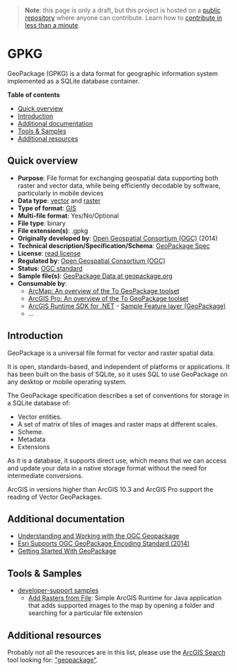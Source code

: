 > **Note**: this page is only a draft, but this project is hosted on a [public repository](https://github.com/hhkaos/awesome-arcgis) where anyone can contribute. Learn how to [contribute in less than a minute](https://github.com/hhkaos/awesome-arcgis/blob/master/CONTRIBUTING.md#contributions).

# GPKG

GeoPackage (GPKG) is a data format for geographic information system implemented as a SQLite database container.

<!-- START doctoc generated TOC please keep comment here to allow auto update -->
<!-- DON'T EDIT THIS SECTION, INSTEAD RE-RUN doctoc TO UPDATE -->
**Table of contents**

- [Quick overview](#quick-overview)
- [Introduction](#introduction)
- [Additional documentation](#additional-documentation)
- [Tools & Samples](#tools--samples)
- [Additional resources](#additional-resources)

<!-- END doctoc generated TOC please keep comment here to allow auto update -->

## Quick overview

* **Purpose**: File format for exchanging geospatial data supporting both raster and vector data, while being efficiently decodable by software, particularly in mobile devices
* **Data type**: [vector](../../../data-types/vector/README.md) and [raster](../../../data-types/raster/README.md)
* **Type of format**: [GIS](../../../data-types/vector/gis/README.md)
* **Multi-file format**: Yes/No/Optional
* **File type**: binary
* **File extension(s)**: .gpkg
* **Originally developed by**: [Open Geospatial Consortium (OGC)](https://en.wikipedia.org/wiki/Open_Geospatial_Consortium) (2014)
* **Technical description/Specification/Schema**: [GeoPackage Spec](http://www.geopackage.org/spec/)
* **License**: [read license](http://www.geopackage.org/spec/#_license_agreement)
* **Regulated by**: [Open Geospatial Consortium (OGC)](https://en.wikipedia.org/wiki/Open_Geospatial_Consortium)
* **Status**: [OGC standard](http://www.opengeospatial.org/standards/geopackage)
* **Sample file(s)**: [GeoPackage Data at geopackage.org](https://www.geopackage.org/data.html)
* **Consumable by**:
    * [ArcMap: An overview of the To GeoPackage toolset](http://desktop.arcgis.com/en/arcmap/latest/tools/conversion-toolbox/an-overview-of-the-to-geopackage-toolset.htm)
    * [ArcGIS Pro: An overview of the To GeoPackage toolset](http://pro.arcgis.com/en/pro-app/tool-reference/conversion/an-overview-of-the-to-geopackage-toolset.htm)
    * [ArcGIS Runtime SDK for .NET](../../../../../arcgis/developers/profiles/desktop/technologies/dot-net/README.md) - [Sample Feature layer (GeoPackage)](https://developers.arcgis.com/net/latest/wpf/sample-code/featurelayergeopackage.htm)
    * ...

## Introduction

GeoPackage is a universal file format for vector and raster spatial data.

It is open, standards-based, and independent of platforms or applications. It has been built on the basis of SQLite, so it uses SQL to use GeoPackage on any desktop or mobile operating system.

The GeoPackage specification describes a set of conventions for storage in a SQLite database of:

* Vector entities.
* A set of matrix of tiles of images and raster maps at different scales.
* Scheme.
* Metadata
* Extensions

As it is a database, it supports direct use, which means that we can access and update your data in a native storage format without the need for intermediate conversions.

ArcGIS in versions higher than ArcGIS 10.3 and ArcGIS Pro support the reading of Vector GeoPackages.

## Additional documentation

* [Understanding and Working with the OGC Geopackage](http://proceedings.esri.com/library/userconf/proc17/tech-workshops/tw_2585-349.pdf)
* [Esri Supports OGC GeoPackage Encoding Standard (2014)](http://www.esri.com/esri-news/releases/14-2qtr/esri-supports-ogc-geopackage-encoding-standard)
* [Getting Started With GeoPackage](http://www.geopackage.org/guidance/getting-started.html)

## Tools & Samples

* [developer-support samples](https://github.com/Esri/developer-support/search?q=csv&unscoped_q=geopackage)
    * [Add Rasters from File](https://github.com/Esri/developer-support/blob/96c94c093ddfebf6dba45bf136083de73a8aaeaf/runtime-java/add-rasters-from-file/README.md): Simple ArcGIS Runtime for Java application that adds supported images to the map by opening a folder and searching for a particular file extension

## Additional resources

Probably not all the resources are in this list, please use the [ArcGIS Search](https://esri-es.github.io/arcgis-search/) tool looking for: ["geopackage"](https://esri-es.github.io/arcgis-search/?search="geopackage"&utm_campaign=awesome-list&utm_source=awesome-list&utm_medium=page).
